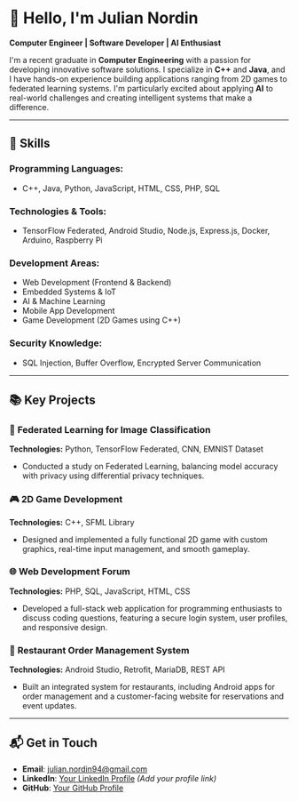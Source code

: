 # 👋 Hello, I'm Julian Nordin  
**Computer Engineer | Software Developer | AI Enthusiast**  

I'm a recent graduate in **Computer Engineering** with a passion for developing innovative software solutions. I specialize in **C++** and **Java**, and I have hands-on experience building applications ranging from 2D games to federated learning systems. I'm particularly excited about applying **AI** to real-world challenges and creating intelligent systems that make a difference.  

---

## 🌟 **Skills**
### **Programming Languages**:
- C++, Java, Python, JavaScript, HTML, CSS, PHP, SQL

### **Technologies & Tools**:
- TensorFlow Federated, Android Studio, Node.js, Express.js, Docker, Arduino, Raspberry Pi

### **Development Areas**:
- Web Development (Frontend & Backend)
- Embedded Systems & IoT
- AI & Machine Learning
- Mobile App Development
- Game Development (2D Games using C++)

### **Security Knowledge**:
- SQL Injection, Buffer Overflow, Encrypted Server Communication

---

## 📚 **Key Projects**
### 🧠 **Federated Learning for Image Classification**  
**Technologies:** Python, TensorFlow Federated, CNN, EMNIST Dataset  
- Conducted a study on Federated Learning, balancing model accuracy with privacy using differential privacy techniques.  

### 🎮 **2D Game Development**  
**Technologies:** C++, SFML Library  
- Designed and implemented a fully functional 2D game with custom graphics, real-time input management, and smooth gameplay.  

### 🌐 **Web Development Forum**  
**Technologies:** PHP, SQL, JavaScript, HTML, CSS  
- Developed a full-stack web application for programming enthusiasts to discuss coding questions, featuring a secure login system, user profiles, and responsive design.

### 🍴 **Restaurant Order Management System**  
**Technologies:** Android Studio, Retrofit, MariaDB, REST API  
- Built an integrated system for restaurants, including Android apps for order management and a customer-facing website for reservations and event updates.  

---

## 📬 **Get in Touch**
- **Email**: [julian.nordin94@gmail.com](mailto:julian.nordin94@gmail.com)  
- **LinkedIn**: [Your LinkedIn Profile](#) *(Add your profile link)*  
- **GitHub**: [Your GitHub Profile](#)
